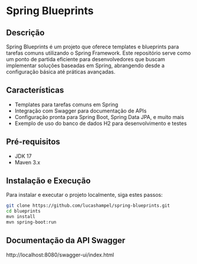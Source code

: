 # Spring Blueprints

## Descrição
Spring Blueprints é um projeto que oferece templates e blueprints para tarefas comuns utilizando o Spring Framework. Este repositório serve como um ponto de partida eficiente para desenvolvedores que buscam implementar soluções baseadas em Spring, abrangendo desde a configuração básica até práticas avançadas.

## Características
- Templates para tarefas comuns em Spring
- Integração com Swagger para documentação de APIs
- Configuração pronta para Spring Boot, Spring Data JPA, e muito mais
- Exemplo de uso do banco de dados H2 para desenvolvimento e testes

## Pré-requisitos
- JDK 17
- Maven 3.x

## Instalação e Execução
Para instalar e executar o projeto localmente, siga estes passos:

```bash
git clone https://github.com/lucashampel/spring-blueprints.git
cd blueprints
mvn install
mvn spring-boot:run
```

## Documentação da API Swagger
http://localhost:8080/swagger-ui/index.html
